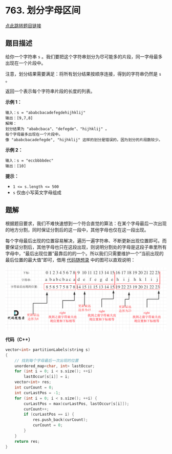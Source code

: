# 763. 划分字母区间

[点此跳转题目链接](https://leetcode.cn/problems/partition-labels/description/)

## 题目描述

给你一个字符串 `s` 。我们要把这个字符串划分为尽可能多的片段，同一字母最多出现在一个片段中。

注意，划分结果需要满足：将所有划分结果按顺序连接，得到的字符串仍然是 `s` 。

返回一个表示每个字符串片段的长度的列表。

 

**示例 1：**

```
输入：s = "ababcbacadefegdehijhklij"
输出：[9,7,8]
解释：
划分结果为 "ababcbaca"、"defegde"、"hijhklij" 。
每个字母最多出现在一个片段中。
像 "ababcbacadefegde", "hijhklij" 这样的划分是错误的，因为划分的片段数较少。 
```

**示例 2：**

```
输入：s = "eccbbbbdec"
输出：[10]
```

 

**提示：**

- `1 <= s.length <= 500`
- `s` 仅由小写英文字母组成



## 题解

根据题目要求，我们不难快速想到一个符合直觉的算法：在某个字母最后一次出现的地方分割，同时保证分割后的这一段中，其他字母也仅在这一段出现。

每个字母最后出现的位置容易解决，遍历一遍字符串、不断更新出现位置即可。而要保证分割后，其他字母也只在这段出现，则说明分割处的字母是这段子串里所有字母中，“最后出现位置”最靠后的的一个。所以我们只需要维护一个“当前出现的最后位置的最大值”即可，借用 [代码随想录](https://programmercarl.com/0763.划分字母区间.html#算法公开课) 中的图可以直观说明：

![763.划分字母区间](./20201222191924417.png)

**代码（C++）**

```cpp
vector<int> partitionLabels(string s)
{
    // 找到每个字母最后一次出现的位置
    unordered_map<char, int> lastOccur;
    for (int i = 0; i < s.size(); ++i)
        lastOccur[s[i]] = i;
    vector<int> res;
    int curCount = 0;
    int curLastPos = -1;
    for (int i = 0; i < s.size(); ++i) {
        curLastPos = max(curLastPos, lastOccur[s[i]]);
        curCount++;
        if (curLastPos == i) {
            res.push_back(curCount);
            curCount = 0;
        }   
    }
    return res;
}
```

